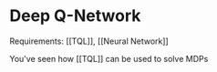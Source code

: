 # Deep Q-Network
Requirements: [[TQL]], [[Neural Network]]

You've seen how [[TQL]] can be used to solve MDPs